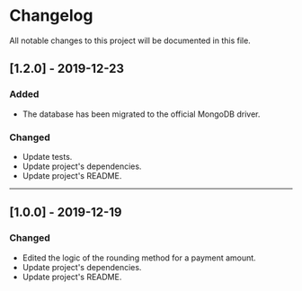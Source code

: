 # Changelog
All notable changes to this project will be documented in this file.

## [1.2.0] - 2019-12-23

### Added
- The database has been migrated to the official MongoDB driver.

### Changed
- Update tests.
- Update project's dependencies.
- Update project's README.

***

## [1.0.0] - 2019-12-19

### Changed
- Edited the logic of the rounding method for a payment amount.
- Update project's dependencies.
- Update project's README.